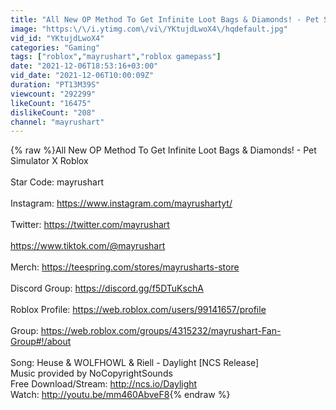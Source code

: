 ```yaml
---
title: "All New OP Method To Get Infinite Loot Bags & Diamonds! - Pet Simulator X Roblox"
image: "https:\/\/i.ytimg.com\/vi\/YKtujdLwoX4\/hqdefault.jpg"
vid_id: "YKtujdLwoX4"
categories: "Gaming"
tags: ["roblox","mayrushart","roblox gamepass"]
date: "2021-12-06T18:53:16+03:00"
vid_date: "2021-12-06T10:00:09Z"
duration: "PT13M39S"
viewcount: "292299"
likeCount: "16475"
dislikeCount: "208"
channel: "mayrushart"
---
```

{% raw %}All New OP Method To Get Infinite Loot Bags &amp; Diamonds! - Pet Simulator X Roblox<br /><br />Star Code: mayrushart<br /><br />Instagram: <a rel="nofollow" target="blank" href="https://www.instagram.com/mayrushartyt/">https://www.instagram.com/mayrushartyt/</a><br /><br />Twitter: <a rel="nofollow" target="blank" href="https://twitter.com/mayrushart">https://twitter.com/mayrushart</a><br /><br /><a rel="nofollow" target="blank" href="https://www.tiktok.com/@mayrushart">https://www.tiktok.com/@mayrushart</a><br /><br />Merch: <a rel="nofollow" target="blank" href="https://teespring.com/stores/mayrusharts-store">https://teespring.com/stores/mayrusharts-store</a><br /><br />Discord Group: <a rel="nofollow" target="blank" href="https://discord.gg/f5DTuKschA">https://discord.gg/f5DTuKschA</a><br /><br />Roblox Profile: <a rel="nofollow" target="blank" href="https://web.roblox.com/users/99141657/profile">https://web.roblox.com/users/99141657/profile</a><br /><br />Group: <a rel="nofollow" target="blank" href="https://web.roblox.com/groups/4315232/mayrushart-Fan-Group#!/about">https://web.roblox.com/groups/4315232/mayrushart-Fan-Group#!/about</a><br /><br />Song: Heuse &amp; WOLFHOWL &amp; Riell - Daylight [NCS Release]<br />Music provided by NoCopyrightSounds<br />Free Download/Stream: <a rel="nofollow" target="blank" href="http://ncs.io/Daylight">http://ncs.io/Daylight</a><br />Watch: <a rel="nofollow" target="blank" href="http://youtu.be/mm460AbveF8">http://youtu.be/mm460AbveF8</a>{% endraw %}
